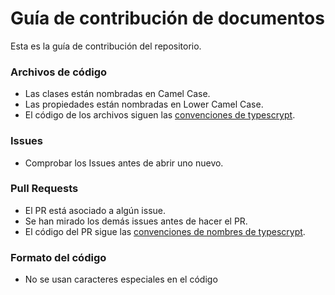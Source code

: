 # Guía de contribución de documentos

Esta es la guía de contribución del repositorio.

### Archivos de código

* Las clases están nombradas en Camel Case.
* Las propiedades están nombradas en Lower Camel Case.
* El código de los archivos siguen las [convenciones de typescrypt](https://google.github.io/styleguide/tsguide.html).

### Issues

* Comprobar los Issues antes de abrir uno nuevo.

### Pull Requests

* El PR está asociado a algún issue.
* Se han mirado los demás issues antes de hacer el PR.
* El código del PR sigue las [convenciones de nombres de typescrypt](https://google.github.io/styleguide/tsguide.html).

### Formato del código

* No se usan caracteres especiales en el código